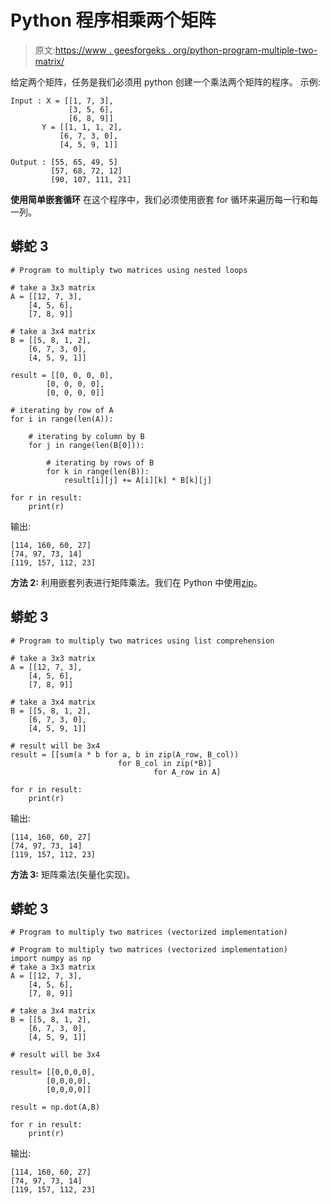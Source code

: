 # Python 程序相乘两个矩阵

> 原文:[https://www . geesforgeks . org/python-program-multiple-two-matrix/](https://www.geeksforgeeks.org/python-program-multiply-two-matrices/)

给定两个矩阵，任务是我们必须用 python 创建一个乘法两个矩阵的程序。
示例:

```
Input : X = [[1, 7, 3],
             [3, 5, 6],
             [6, 8, 9]]
       Y = [[1, 1, 1, 2],
           [6, 7, 3, 0],
           [4, 5, 9, 1]]

Output : [55, 65, 49, 5]
         [57, 68, 72, 12]
         [90, 107, 111, 21]
```

**使用简单嵌套循环**
在这个程序中，我们必须使用嵌套 for 循环来遍历每一行和每一列。

## 蟒蛇 3

```
# Program to multiply two matrices using nested loops

# take a 3x3 matrix
A = [[12, 7, 3],
    [4, 5, 6],
    [7, 8, 9]]

# take a 3x4 matrix   
B = [[5, 8, 1, 2],
    [6, 7, 3, 0],
    [4, 5, 9, 1]]

result = [[0, 0, 0, 0],
        [0, 0, 0, 0],
        [0, 0, 0, 0]]

# iterating by row of A
for i in range(len(A)):

    # iterating by column by B
    for j in range(len(B[0])):

        # iterating by rows of B
        for k in range(len(B)):
            result[i][j] += A[i][k] * B[k][j]

for r in result:
    print(r)
```

输出:

```
[114, 160, 60, 27]
[74, 97, 73, 14]
[119, 157, 112, 23]
```

**方法 2:** 利用嵌套列表进行矩阵乘法。我们在 Python 中使用[zip](https://www.geeksforgeeks.org/using-iterations-in-python-effectively/)。

## 蟒蛇 3

```
# Program to multiply two matrices using list comprehension

# take a 3x3 matrix
A = [[12, 7, 3],
    [4, 5, 6],
    [7, 8, 9]]

# take a 3x4 matrix
B = [[5, 8, 1, 2],
    [6, 7, 3, 0],
    [4, 5, 9, 1]]

# result will be 3x4
result = [[sum(a * b for a, b in zip(A_row, B_col))
                        for B_col in zip(*B)]
                                for A_row in A]

for r in result:
    print(r)
```

输出:

```
[114, 160, 60, 27]
[74, 97, 73, 14]
[119, 157, 112, 23]
```

**方法 3:** 矩阵乘法(矢量化实现)。

## 蟒蛇 3

```
# Program to multiply two matrices (vectorized implementation)

# Program to multiply two matrices (vectorized implementation)
import numpy as np
# take a 3x3 matrix
A = [[12, 7, 3],
    [4, 5, 6],
    [7, 8, 9]]

# take a 3x4 matrix
B = [[5, 8, 1, 2],
    [6, 7, 3, 0],
    [4, 5, 9, 1]]

# result will be 3x4

result= [[0,0,0,0],
        [0,0,0,0],
        [0,0,0,0]]

result = np.dot(A,B)

for r in result:
    print(r)
```

输出:

```
[114, 160, 60, 27]
[74, 97, 73, 14]
[119, 157, 112, 23]
```